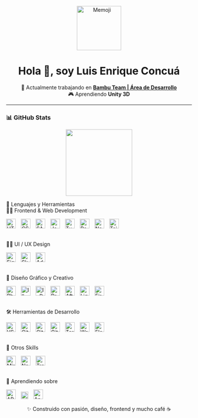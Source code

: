 <p align="center">
  <img alt="Memoji" width="120px" src="http://www.bambu.team/wp-content/uploads/2025/06/memoji.png" />
</p>

<h1 align="center">Hola 👋, soy Luis Enrique Concuá</h1>

<p align="center">
  🔭 Actualmente trabajando en <strong><a href="https://www.instagram.com/bambu.team/?hl=en" target="_blank">Bambu Team | Área de Desarrollo</a></strong><br>
  🎮 Aprendiendo <strong>Unity 3D</strong> 
</p>

---

### 📊 GitHub Stats

<p align="center">
  <img height="180em" src="https://github-readme-stats.vercel.app/api/top-langs/?username=BambuTeam&layout=compact&theme=dark" />
</p>

🧰 Lenguajes y Herramientas <br>
👨‍💻 Frontend & Web Development
<p> <img src="https://cdn.jsdelivr.net/gh/devicons/devicon/icons/html5/html5-original.svg" alt="HTML5" width="26px" style="margin-right:10px;" /> <img src="https://cdn.jsdelivr.net/gh/devicons/devicon/icons/css3/css3-original.svg" alt="CSS3" width="26px" style="margin-right:10px;" /> <img src="https://cdn.jsdelivr.net/gh/devicons/devicon/icons/sass/sass-original.svg" alt="SASS" width="26px" style="margin-right:10px;" /> <img src="https://cdn.jsdelivr.net/gh/devicons/devicon/icons/javascript/javascript-original.svg" alt="JavaScript" width="26px" style="margin-right:10px;" /> <img src="https://cdn.jsdelivr.net/gh/devicons/devicon/icons/typescript/typescript-original.svg" alt="TypeScript" width="26px" style="margin-right:10px;" /> <img src="https://cdn.jsdelivr.net/gh/devicons/devicon/icons/react/react-original.svg" alt="React" width="26px" style="margin-right:10px;" /> <img src="https://cdn.jsdelivr.net/gh/devicons/devicon/icons/nextjs/nextjs-original.svg" alt="Next.js" width="26px" style="margin-right:10px;" /> <img src="https://upload.wikimedia.org/wikipedia/commons/d/d5/Tailwind_CSS_Logo.svg" alt="Tailwind CSS" width="26px" style="margin-right:10px;" /> </p><br>
🧑‍🎨 UI / UX Design
<p> <img src="https://cdn.jsdelivr.net/gh/devicons/devicon/icons/figma/figma-original.svg" alt="Figma" width="26px" style="margin-right:10px;" /> <img src="https://cdn.svgporn.com/logos/sketch.svg" alt="Sketch" width="26px" style="margin-right:10px;" /> <img src="https://cdn.jsdelivr.net/gh/devicons/devicon/icons/xd/xd-plain.svg" alt="Adobe XD" width="26px" style="margin-right:10px;" /> </p><br>
🎨 Diseño Gráfico y Creativo
<p> <img src="https://cdn.jsdelivr.net/gh/devicons/devicon/icons/photoshop/photoshop-plain.svg" alt="Photoshop" width="26px" style="margin-right:10px;" /> <img src="https://cdn.jsdelivr.net/gh/devicons/devicon/icons/illustrator/illustrator-plain.svg" alt="Illustrator" width="26px" style="margin-right:10px;" /> <img src="https://img.icons8.com/?size=100&id=51lMuEpYaQ8k&format=png" alt="InDesign" width="26px" style="margin-right:10px;" /> <img src="https://img.icons8.com/?size=100&id=K8Ttz87NEjvn&format=png" alt="Premiere" width="26px" style="margin-right:10px;" /> <img src="https://img.icons8.com/?size=100&id=uvgBYQi80IOJ&format=png" alt="After Effects" width="26px" style="margin-right:10px;" /> <img src="https://img.icons8.com/?size=100&id=tkuwWnXfr4fn&format=png" alt="Lightroom" width="26px" style="margin-right:10px;" /> <img src="https://www.adobe.com/cc-shared/assets/img/product-icons/svg/firefly-appicon-64-new.svg" alt="Firefly" width="26px" style="margin-right:10px;" /> </p><br>
🛠️ Herramientas de Desarrollo
<p> <img src="https://cdn.jsdelivr.net/gh/devicons/devicon/icons/vscode/vscode-original.svg" alt="VS Code" width="26px" style="margin-right:10px;" /> <img src="https://cdn.jsdelivr.net/gh/devicons/devicon/icons/git/git-original.svg" alt="Git" width="26px" style="margin-right:10px;" /> <img src="https://cdn.jsdelivr.net/gh/devicons/devicon/icons/github/github-original.svg" alt="GitHub" width="26px" style="margin-right:10px;" /> <img src="https://cdn.svgporn.com/logos/gitkraken.svg" alt="GitKraken" width="26px" style="margin-right:10px;" /> <img src="https://cdn.jsdelivr.net/gh/devicons/devicon/icons/bash/bash-original.svg" alt="Terminal" width="26px" style="margin-right:10px;" /> <img src="https://cdn.jsdelivr.net/gh/devicons/devicon/icons/wordpress/wordpress-original.svg" alt="WordPress" width="26px" style="margin-right:10px;" /> <img src="https://elementor.com/wp-content/uploads/2021/10/logo-symbol-red.svg" alt="Elementor" width="26px" style="margin-right:10px;" /> </p><br>
🧪 Otros Skills
<p> <img src="https://cdn.iconscout.com/icon/free/png-256/free-miro-282596.png" alt="Miro" width="26px" style="margin-right:10px;" /> <img src="https://cdn.jsdelivr.net/gh/devicons/devicon/icons/notion/notion-original.svg" alt="Notion" width="26px" style="margin-right:10px;" /> <img src="https://cdn.jsdelivr.net/gh/devicons/devicon/icons/trello/trello-plain.svg" alt="Trello" width="26px" style="margin-right:10px;" /> </p><br>
🚀 Aprendiendo sobre
<p> <img src="https://developer.apple.com/assets/elements/icons/arkit/arkit-96x96_2x.png" alt="ARKit" width="26px" style="margin-right:10px;" /> <img src="https://arvr.google.com/static/images/arcore/arcore_logo_icon.svg" alt="ARCore" width="20px" style="margin-right:10px;" /> <img src="https://cdn.jsdelivr.net/gh/devicons/devicon/icons/androidstudio/androidstudio-original.svg" alt="Android Studio" width="26px" style="margin-right:10px;" /> </p>
<p align="center">✨ Construido con pasión, diseño, frontend y mucho café ☕</p>
